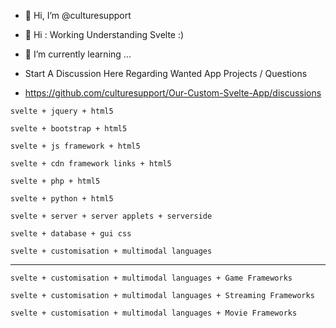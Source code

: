 - 👋 Hi, I’m @culturesupport

- 👀 Hi : Working Understanding Svelte :) 

- 🌱 I’m currently learning ...  


- Start A Discussion Here Regarding Wanted App Projects / Questions

- https://github.com/culturesupport/Our-Custom-Svelte-App/discussions

```
svelte + jquery + html5

```

```
svelte + bootstrap + html5

```

```
svelte + js framework + html5

```

```
svelte + cdn framework links + html5

```

```
svelte + php + html5

```

```
svelte + python + html5

```

```
svelte + server + server applets + serverside 

```

```
svelte + database + gui css

```

```
svelte + customisation + multimodal languages 

```
-----------------------------------------------------------------------------------------

```
svelte + customisation + multimodal languages + Game Frameworks

```

```
svelte + customisation + multimodal languages + Streaming Frameworks

```


```
svelte + customisation + multimodal languages + Movie Frameworks

```


